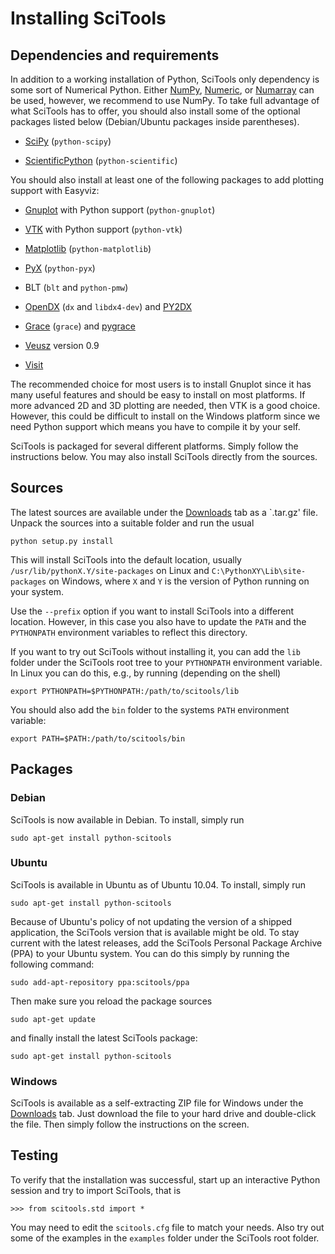 # Installing SciTools #
## Dependencies and requirements ##
In addition to a working installation of Python, SciTools only
dependency is some sort of Numerical Python. Either
[NumPy](http://numpy.scipy.org),
[Numeric](http://sourceforge.net/project/showfiles.php?group_id=1369&package_id=1351),
or
[Numarray](http://www.stsci.edu/resources/software_hardware/numarray/numarray.html)
can be used, however, we recommend to use NumPy. To take full advantage of what SciTools has to offer,
you should also install some of the optional packages listed below
(Debian/Ubuntu packages inside parentheses).

  * [SciPy](http://scipy.org) (`python-scipy`)

  * [ScientificPython](http://sourcesup.cru.fr/projects/scientific-py/) (`python-scientific`)

You should also install at least one of the following packages to add
plotting support with Easyviz:

  * [Gnuplot](http://www.gnuplot.info/) with Python support (`python-gnuplot`)

  * [VTK](http://www.vtk.org/) with Python support (`python-vtk`)

  * [Matplotlib](http://matplotlib.sourceforge.net/) (`python-matplotlib`)

  * [PyX](http://pyx.sourceforge.net/) (`python-pyx`)

  * BLT (`blt` and `python-pmw`)

  * [OpenDX](http://www.opendx.org/) (`dx` and `libdx4-dev`) and [PY2DX](http://www.psc.edu/general/software/packages/mfix/tools/index.php)

  * [Grace](http://plasma-gate.weizmann.ac.il/Grace/) (`grace`) and [pygrace](http://www.its.caltech.edu/~mmckerns/software.html)

  * [Veusz](http://home.gna.org/veusz/) version 0.9

  * [Visit](http://www.llnl.gov/visit/)

The recommended choice for most users is to install Gnuplot since it has
many useful features and should be easy to install on most platforms. If
more advanced 2D and 3D plotting are needed, then VTK is a good
choice. However, this could be difficult to install on the Windows
platform since we need Python support which means you have to compile it
by your self.

SciTools is packaged for several different platforms. Simply follow the
instructions below. You may also install SciTools directly from the
sources.
## Sources ##
The latest sources are available under the [Downloads](http://code.google.com/p/scitools/downloads/list) tab as a `.tar.gz'
file. Unpack the sources into a suitable folder and run the usual

```
python setup.py install
```
This will install SciTools into the default location, usually
`/usr/lib/pythonX.Y/site-packages` on Linux and
`C:\PythonXY\Lib\site-packages` on Windows, where `X` and `Y` is the
version of Python running on your system.

Use the `--prefix` option if you want to install SciTools into a
different location. However, in this case you also have to update the
`PATH` and the `PYTHONPATH` environment variables to reflect this
directory.

If you want to try out SciTools without installing it, you can add the
`lib` folder under the SciTools root tree to your `PYTHONPATH`
environment variable. In Linux you can do this, e.g., by running
(depending on the shell)

```
export PYTHONPATH=$PYTHONPATH:/path/to/scitools/lib
```
You should also add the `bin` folder to the systems `PATH` environment
variable:

```
export PATH=$PATH:/path/to/scitools/bin
```
## Packages ##
### Debian ###
SciTools is now available in Debian. To install, simply run
```
sudo apt-get install python-scitools
```
### Ubuntu ###
SciTools is available in Ubuntu as of Ubuntu 10.04. To install, simply run
```
sudo apt-get install python-scitools
```
Because of Ubuntu's policy of not updating the version of a shipped application, the SciTools version that is available might be old. To stay current with the latest releases, add the SciTools Personal Package Archive (PPA) to your Ubuntu system. You can do this simply by running the following command:
```
sudo add-apt-repository ppa:scitools/ppa
```
Then make sure you reload the package sources
```
sudo apt-get update
```
and finally install the latest SciTools package:
```
sudo apt-get install python-scitools
```
### Windows ###
SciTools is available as a self-extracting ZIP file for Windows under the [Downloads](http://code.google.com/p/scitools/downloads/list) tab. Just download the file to your hard drive and double-click the file. Then simply follow the instructions on the
screen.
## Testing ##
To verify that the installation was successful, start up an interactive
Python session and try to import SciTools, that is

```
>>> from scitools.std import *
```
You may need to edit the `scitools.cfg` file to match your needs. Also
try out some of the examples in the `examples` folder under the SciTools
root folder.